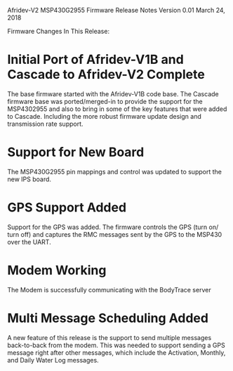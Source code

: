 
Afridev-V2 MSP430G2955 Firmware Release Notes
Version 0.01
March 24, 2018

Firmware Changes In This Release:

Initial Port of Afridev-V1B and Cascade to Afridev-V2 Complete 
===============================================================
The base firmware started with the Afridev-V1B code base. The Cascade firmware base was ported/merged-in to provide the
support for the MSP4302955 and also to bring in some of the key features that were added to Cascade. Including the more
robust firmware update design and transmission rate support.

Support for New Board
======================
The MSP430G2955 pin mappings and control was updated to support the new IPS board.

GPS Support Added 
==================
Support for the GPS was added. The firmware controls the GPS (turn on/ turn off) and captures the RMC messages sent
by the GPS to the MSP430 over the UART.

Modem Working
==================
The Modem is successfully communicating with the BodyTrace server

Multi Message Scheduling Added
===============================
A new feature of this release is the support to send multiple messages back-to-back from the modem. This was needed to
support sending a GPS message right after other messages, which include the Activation, Monthly, and Daily Water Log 
messages.

